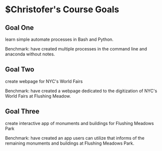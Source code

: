 
# $Christofer's Course Goals

## Goal One

learn simple automate processes in Bash and Python.

Benchmark: have created multiple processes in the command line and anaconda without notes.


## Goal Two

create webpage for NYC's World Fairs

Benchmark: have created a webpage dedicated to the digitization of NYC's World Fairs at Flushing Meadow.


## Goal Three

create interactive app of monuments and buildings for Flushing Meadows Park

Benchmark: have created an app users can utilize that informs of the remaining monuments and buildings at Flushing Meadows Park.

